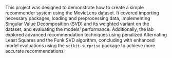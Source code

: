This project was designed to demonstrate how to create a simple recommender system using the MovieLens dataset. It covered importing necessary packages, loading and preprocessing data,
implementing Singular Value Decomposition (SVD) and its weighted variant on the dataset, and evaluating the models' performance. 
Additionally, the lab explored advanced recommendation techniques using penalized Alternating Least Squares and the Funk SVD algorithm, concluding with enhanced model evaluations 
using the `scikit-surprise` package to achieve more accurate recommendations.
